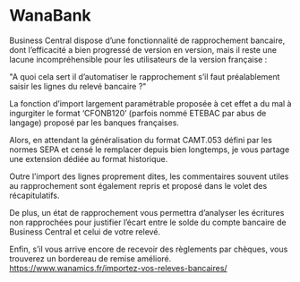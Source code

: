 # WanaBank
Business Central dispose d’une fonctionnalité de rapprochement bancaire,
dont l’efficacité a bien progressé de version en version, mais il reste une
lacune incompréhensible pour les utilisateurs de la version française :

"A quoi cela sert il d’automatiser le rapprochement s’il faut préalablement
saisir les lignes du relevé bancaire ?"

La fonction d’import largement paramétrable proposée à cet effet a du mal à ingurgiter le format ‘CFONB120’ (parfois nommé ETEBAC par abus de langage) proposé par les banques françaises.

Alors, en attendant la généralisation du format CAMT.053 défini par les normes SEPA et censé le remplacer depuis bien longtemps, je vous partage une extension dédiée au format historique.

Outre l’import des lignes proprement dites, les commentaires souvent utiles au rapprochement sont également repris et proposé dans le volet des récapitulatifs.

De plus, un état de rapprochement vous permettra d’analyser les écritures non rapprochées pour justifier l’écart entre le solde du compte bancaire de Business Central et celui de votre relevé.

Enfin, s’il vous arrive encore de recevoir des règlements par chèques, vous trouverez un bordereau de remise amélioré.
https://www.wanamics.fr/importez-vos-releves-bancaires/
